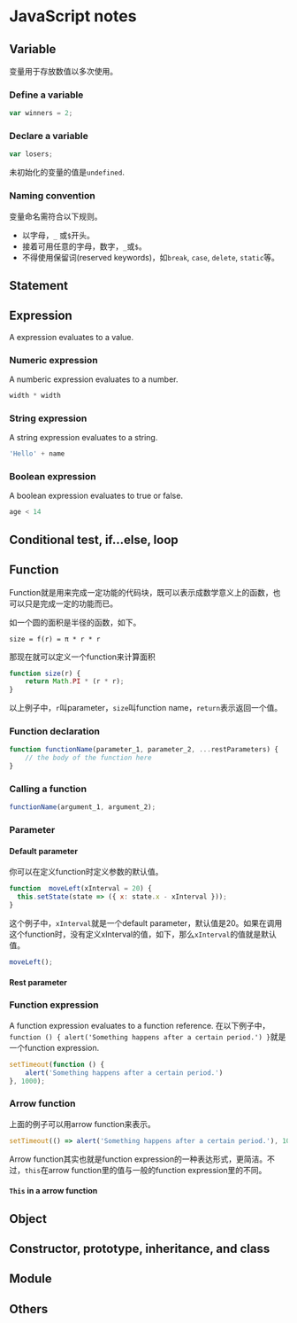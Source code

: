 # JavaScript notes

## Variable
变量用于存放数值以多次使用。

### Define a variable
```js
var winners = 2;
```

### Declare a variable
```js
var losers;
```

未初始化的变量的值是`undefined`.

### Naming convention
变量命名需符合以下规则。

- 以字母，`_` 或`$`开头。
- 接着可用任意的字母，数字，`_`或`$`。
- 不得使用保留词(reserved keywords)，如`break`, `case`, `delete`, `static`等。

## Statement

## Expression
A expression evaluates to a value.

### Numeric expression
A numberic expression evaluates to a number.

```js
width * width
```

### String expression
A string expression evaluates to a string.

```js
'Hello' + name
```

### Boolean expression
A boolean expression evaluates to true or false.

```js
age < 14
```

## Conditional test, if...else, loop

## Function
Function就是用来完成一定功能的代码块，既可以表示成数学意义上的函数，也可以只是完成一定的功能而已。

如一个圆的面积是半径的函数，如下。

```
size = f(r) = π * r * r
```

那现在就可以定义一个function来计算面积

```js
function size(r) {
	return Math.PI * (r * r);
}
```

以上例子中，`r`叫parameter，`size`叫function name，`return`表示返回一个值。

### Function declaration
```js
function functionName(parameter_1, parameter_2, ...restParameters) {
	// the body of the function here
}
```

### Calling a function
```js
functionName(argument_1, argument_2);
```

### Parameter

#### Default parameter
你可以在定义function时定义参数的默认值。

```js
function  moveLeft(xInterval = 20) {
  this.setState(state => ({ x: state.x - xInterval }));
}
```

这个例子中，`xInterval`就是一个default parameter，默认值是20。如果在调用这个function时，没有定义xInterval的值，如下，那么`xInterval`的值就是默认值。

```js
moveLeft();
```

#### Rest parameter

### Function expression
A function expression evaluates to a function reference. 在以下例子中，`function () { alert('Something happens after a certain period.') }`就是一个function expression.

```js
setTimeout(function () {
	alert('Something happens after a certain period.')
}, 1000);
```

### Arrow function
上面的例子可以用arrow function来表示。

```js
setTimeout(() => alert('Something happens after a certain period.'), 1000);
```

Arrow function其实也就是function expression的一种表达形式，更简洁。不过，`this`在arrow function里的值与一般的function expression里的不同。

#### `This` in a arrow function

## Object

## Constructor, prototype, inheritance, and class

## Module

## Others
